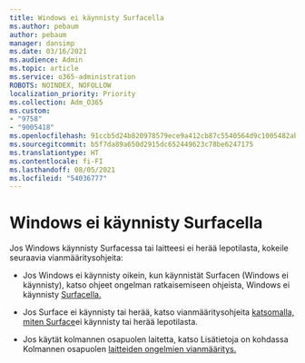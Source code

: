 ```yaml
---
title: Windows ei käynnisty Surfacella
ms.author: pebaum
author: pebaum
manager: dansimp
ms.date: 03/16/2021
ms.audience: Admin
ms.topic: article
ms.service: o365-administration
ROBOTS: NOINDEX, NOFOLLOW
localization_priority: Priority
ms.collection: Adm_O365
ms.custom:
- "9758"
- "9005418"
ms.openlocfilehash: 91ccb5d24b820978579ece9a412cb87c5540564d9c1005482ab928b53a0c1a10
ms.sourcegitcommit: b5f7da89a650d2915dc652449623c78be6247175
ms.translationtype: HT
ms.contentlocale: fi-FI
ms.lasthandoff: 08/05/2021
ms.locfileid: "54036777"
---
```

# <a name="windows-doesnt-start-on-surface"></a>Windows ei käynnisty Surfacella

Jos Windows käynnisty Surfacessa tai laitteesi ei herää lepotilasta, kokeile seuraavia vianmääritysohjeita:

- Jos Windows ei käynnisty oikein, kun käynnistät Surfacen (Windows ei käynnisty), katso ohjeet ongelman ratkaisemiseen ohjeista, Windows ei käynnisty [Surfacella.](https://support.microsoft.com/surface/windows-doesn-t-start-on-surface-3dd47ea1-472a-4514-c8e1-ff81bd72be5c)

- Jos Surface ei käynnisty tai herää, katso vianmääritysohjeita [katsomalla, miten Surface](https://support.microsoft.com/surface/surface-won-t-turn-on-or-wake-from-sleep-1e181652-3db8-5ca1-9649-7390fafb102a)ei käynnisty tai herää lepotilasta.

- Jos käytät kolmannen osapuolen laitetta, katso Lisätietoja on kohdassa Kolmannen osapuolen [laitteiden ongelmien vianmääritys.](https://support.microsoft.com/topic/b6f3408d-dac9-43e2-82f6-e620ca783636)


